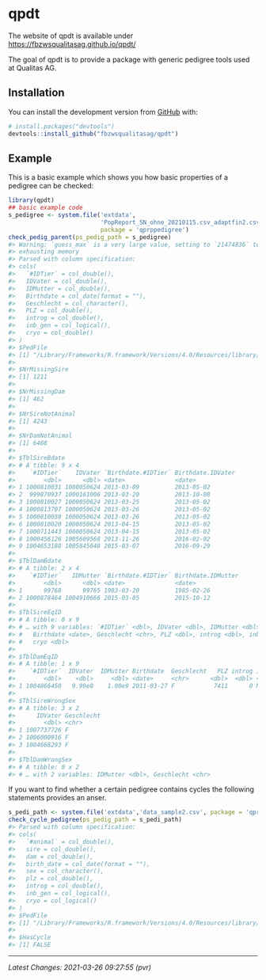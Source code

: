 
<!-- README.md is generated from README.Rmd. Please edit that file -->

# qpdt

<!-- badges: start -->
<!-- badges: end -->

The website of qpdt is available under
<https://fbzwsqualitasag.github.io/qpdt/>

The goal of qpdt is to provide a package with generic pedigree tools
used at Qualitas AG.

## Installation

You can install the development version from
[GitHub](https://github.com/) with:

``` r
# install.packages("devtools")
devtools::install_github("fbzwsqualitasag/qpdt")
```

## Example

This is a basic example which shows you how basic properties of a
pedigree can be checked:

``` r
library(qpdt)
## basic example code
s_pedigree <- system.file('extdata',
                          'PopReport_SN_ohne_20210115.csv_adaptfin2.csv',
                          package = 'qprppedigree')
check_pedig_parent(ps_pedig_path = s_pedigree)
#> Warning: `guess_max` is a very large value, setting to `21474836` to avoid
#> exhausting memory
#> Parsed with column specification:
#> cols(
#>   `#IDTier` = col_double(),
#>   IDVater = col_double(),
#>   IDMutter = col_double(),
#>   Birthdate = col_date(format = ""),
#>   Geschlecht = col_character(),
#>   PLZ = col_double(),
#>   introg = col_double(),
#>   inb_gen = col_logical(),
#>   cryo = col_double()
#> )
#> $PedFile
#> [1] "/Library/Frameworks/R.framework/Versions/4.0/Resources/library/qprppedigree/extdata/PopReport_SN_ohne_20210115.csv_adaptfin2.csv"
#> 
#> $NrMissingSire
#> [1] 1211
#> 
#> $NrMissingDam
#> [1] 462
#> 
#> $NrSireNotAnimal
#> [1] 4243
#> 
#> $NrDamNotAnimal
#> [1] 6468
#> 
#> $TblSireBdate
#> # A tibble: 9 x 4
#>    `#IDTier`    IDVater `Birthdate.#IDTier` Birthdate.IDVater
#>        <dbl>      <dbl> <date>              <date>           
#> 1 1000810031 1000050624 2013-03-09          2013-05-02       
#> 2  999870937 1000161006 2013-03-20          2013-10-08       
#> 3 1000810027 1000050624 2013-03-25          2013-05-02       
#> 4 1000813707 1000050624 2013-03-26          2013-05-02       
#> 5 1000810038 1000050624 2013-03-26          2013-05-02       
#> 6 1000810020 1000050624 2013-04-15          2013-05-02       
#> 7 1000711443 1000050624 2013-04-15          2013-05-02       
#> 8 1000456126 1005609568 2013-11-26          2016-02-02       
#> 9 1004653188 1005845648 2015-03-07          2016-09-29       
#> 
#> $TblDamBdate
#> # A tibble: 2 x 4
#>    `#IDTier`   IDMutter `Birthdate.#IDTier` Birthdate.IDMutter
#>        <dbl>      <dbl> <date>              <date>            
#> 1      99768      99765 1983-03-20          1985-02-26        
#> 2 1000878464 1004910666 2015-03-05          2015-10-12        
#> 
#> $TblSireEqID
#> # A tibble: 0 x 9
#> # … with 9 variables: `#IDTier` <dbl>, IDVater <dbl>, IDMutter <dbl>,
#> #   Birthdate <date>, Geschlecht <chr>, PLZ <dbl>, introg <dbl>, inb_gen <lgl>,
#> #   cryo <dbl>
#> 
#> $TblDamEqID
#> # A tibble: 1 x 9
#>    `#IDTier`  IDVater  IDMutter Birthdate  Geschlecht   PLZ introg inb_gen  cryo
#>        <dbl>    <dbl>     <dbl> <date>     <chr>      <dbl>  <dbl> <lgl>   <dbl>
#> 1 1004866450   9.99e8    1.00e9 2011-03-27 F           7411      0 NA          0
#> 
#> $TblSireWrongSex
#> # A tibble: 3 x 2
#>      IDVater Geschlecht
#>        <dbl> <chr>     
#> 1 1007737726 F         
#> 2 1006000916 F         
#> 3 1004668293 F         
#> 
#> $TblDamWrongSex
#> # A tibble: 0 x 2
#> # … with 2 variables: IDMutter <dbl>, Geschlecht <chr>
```

If you want to find whether a certain pedigree contains cycles the
following statements provides an anser.

``` r
s_pedi_path <- system.file('extdata','data_sample2.csv', package = 'qprppedigree')
check_cycle_pedigree(ps_pedig_path = s_pedi_path)
#> Parsed with column specification:
#> cols(
#>   `#animal` = col_double(),
#>   sire = col_double(),
#>   dam = col_double(),
#>   birth_date = col_date(format = ""),
#>   sex = col_character(),
#>   plz = col_double(),
#>   introg = col_double(),
#>   inb_gen = col_logical(),
#>   cryo = col_logical()
#> )
#> $PedFile
#> [1] "/Library/Frameworks/R.framework/Versions/4.0/Resources/library/qprppedigree/extdata/data_sample2.csv"
#> 
#> $HasCycle
#> [1] FALSE
```

------------------------------------------------------------------------

*Latest Changes: 2021-03-26 09:27:55 (pvr)*
